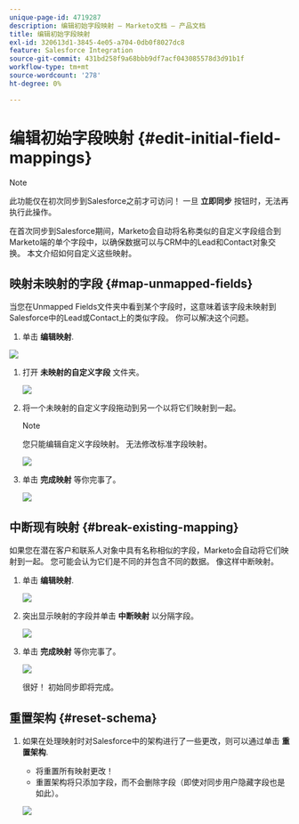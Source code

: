 ```yaml
---
unique-page-id: 4719287
description: 编辑初始字段映射 — Marketo文档 — 产品文档
title: 编辑初始字段映射
exl-id: 320613d1-3845-4e05-a704-0db0f8027dc8
feature: Salesforce Integration
source-git-commit: 431bd258f9a68bbb9df7acf043085578d3d91b1f
workflow-type: tm+mt
source-wordcount: '278'
ht-degree: 0%

---
```


# 编辑初始字段映射 {#edit-initial-field-mappings}

>[!NOTE]
>
>此功能仅在初次同步到Salesforce之前才可访问！ 一旦 **立即同步** 按钮时，无法再执行此操作。

在首次同步到Salesforce期间，Marketo会自动将名称类似的自定义字段组合到Marketo端的单个字段中，以确保数据可以与CRM中的Lead和Contact对象交换。 本文介绍如何自定义这些映射。

## 映射未映射的字段 {#map-unmapped-fields}

当您在Unmapped Fields文件夹中看到某个字段时，这意味着该字段未映射到Salesforce中的Lead或Contact上的类似字段。 你可以解决这个问题。

1. 单击 **编辑映射**.

![](assets/image2014-12-9-13-3a31-3a0.png)

1. 打开 **未映射的自定义字段** 文件夹。

   ![](assets/two.png)

1. 将一个未映射的自定义字段拖动到另一个以将它们映射到一起。

   >[!NOTE]
   >
   >您只能编辑自定义字段映射。 无法修改标准字段映射。

   ![](assets/three.png)

1. 单击 **完成映射** 等你完事了。

   ![](assets/four.png)

## 中断现有映射 {#break-existing-mapping}

如果您在潜在客户和联系人对象中具有名称相似的字段，Marketo会自动将它们映射到一起。 您可能会认为它们是不同的并包含不同的数据。 像这样中断映射。

1. 单击 **编辑映射**.

   ![](assets/image2014-12-9-13-3a31-3a37.png)

1. 突出显示映射的字段并单击 **中断映射** 以分隔字段。

   ![](assets/image2014-12-9-13-3a31-3a47.png)

1. 单击 **完成映射** 等你完事了。

   ![](assets/image2014-12-9-13-3a31-3a58.png)

   很好！ 初始同步即将完成。

## 重置架构 {#reset-schema}

1. 如果在处理映射时对Salesforce中的架构进行了一些更改，则可以通过单击 **重置架构**.

   * 将重置所有映射更改！
   * 重置架构将只添加字段，而不会删除字段（即使对同步用户隐藏字段也是如此）。

   ![](assets/image2014-12-9-13-3a32-3a8.png)
